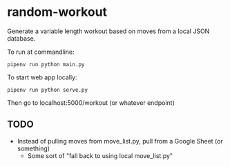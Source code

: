 # random-workout
Generate a variable length workout based on moves from a local JSON database.

To run at commandline:

`pipenv run python main.py`

To start web app locally:

`pipenv run python serve.py`

Then go to localhost:5000/workout (or whatever endpoint)


## TODO
- Instead of pulling moves from move_list.py, pull from a Google Sheet (or something)
  - Some sort of "fall back to using local move_list.py"
